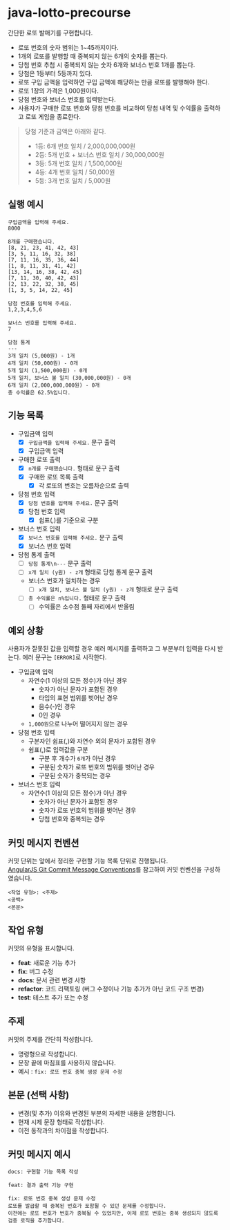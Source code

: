 # java-lotto-precourse

간단한 로또 발매기를 구현합니다.

- 로또 번호의 숫자 범위는 1~45까지이다.
- 1개의 로또를 발행할 때 중복되지 않는 6개의 숫자를 뽑는다.
- 당첨 번호 추첨 시 중복되지 않는 숫자 6개와 보너스 번호 1개를 뽑는다.
- 당첨은 1등부터 5등까지 있다.
- 로또 구입 금액을 입력하면 구입 금액에 해당하는 만큼 로또를 발행해야 한다.
- 로또 1장의 가격은 1,000원이다.
- 당첨 번호와 보너스 번호를 입력받는다.
- 사용자가 구매한 로또 번호와 당첨 번호를 비교하여 당첨 내역 및 수익률을 출력하고 로또 게임을 종료한다.

> 당첨 기준과 금액은 아래와 같다.
> 
> - 1등: 6개 번호 일치 / 2,000,000,000원
> - 2등: 5개 번호 + 보너스 번호 일치 / 30,000,000원
> - 3등: 5개 번호 일치 / 1,500,000원
> - 4등: 4개 번호 일치 / 50,000원
> - 5등: 3개 번호 일치 / 5,000원

## 실행 예시

```text
구입금액을 입력해 주세요.
8000

8개를 구매했습니다.
[8, 21, 23, 41, 42, 43] 
[3, 5, 11, 16, 32, 38] 
[7, 11, 16, 35, 36, 44] 
[1, 8, 11, 31, 41, 42] 
[13, 14, 16, 38, 42, 45] 
[7, 11, 30, 40, 42, 43] 
[2, 13, 22, 32, 38, 45] 
[1, 3, 5, 14, 22, 45]

당첨 번호를 입력해 주세요.
1,2,3,4,5,6

보너스 번호를 입력해 주세요.
7

당첨 통계
---
3개 일치 (5,000원) - 1개
4개 일치 (50,000원) - 0개
5개 일치 (1,500,000원) - 0개
5개 일치, 보너스 볼 일치 (30,000,000원) - 0개
6개 일치 (2,000,000,000원) - 0개
총 수익률은 62.5%입니다.
```

## 기능 목록

- 구입금액 입력
  - [X] `구입금액을 입력해 주세요.` 문구 출력
  - [X] 구입금액 입력
- 구매한 로또 출력
  - [X] `n개를 구매했습니다.` 형태로 문구 출력
  - [X] 구매한 로또 목록 출력
    - [X] 각 로또의 번호는 오름차순으로 출력
- 당첨 번호 입력
  - [X] `당첨 번호를 입력해 주세요.` 문구 출력
  - [X] 당첨 번호 입력
    - [X] 쉼표(,)를 기준으로 구분
- 보너스 번호 입력
  - [X] `보너스 번호를 입력해 주세요.` 문구 출력
  - [X] 보너스 번호 입력
- 당첨 통계 출력
  - [ ] `당첨 통계\n---` 문구 출력
  - [ ] `x개 일치 (y원) - z개` 형태로 당첨 통계 문구 출력
  - 보너스 번호가 일치하는 경우
    - [ ] `x개 일치, 보너스 볼 일치 (y원) - z개` 형태로 문구 출력
  - [ ] `총 수익률은 n%입니다.` 형태로 문구 출력
    - [ ] 수익률은 소수점 둘째 자리에서 반올림

## 예외 상황
 
사용자가 잘못된 값을 입력할 경우 예러 메시지를 출력하고 그 부분부터 입력을 다시 받는다.
에러 문구는 `[ERROR]`로 시작한다.

- 구입금액 입력
  - 자연수(1 이상의 모든 정수)가 아닌 경우
    - 숫자가 아닌 문자가 포함된 경우
    - 타입의 표현 범위를 벗어난 경우
    - 음수(-)인 경우
    - 0인 경우
  - `1,000원`으로 나누어 떨어지지 않는 경우
- 당첨 번호 입력
  - 구분자인 쉼표(,)와 자연수 외의 문자가 포함된 경우
  - 쉼표(,)로 입력값을 구분
    - 구분 후 개수가 `6개`가 아닌 경우
    - 구분된 숫자가 로또 번호의 범위를 벗어난 경우
    - 구분된 숫자가 중복되는 경우
- 보너스 번호 입력
  - 자연수(1 이상의 모든 정수)가 아닌 경우
    - 숫자가 아닌 문자가 포함된 경우
    - 숫자가 로또 번호의 범위를 벗어난 경우
    - 당첨 번호와 중복되는 경우

## 커밋 메시지 컨벤션

커밋 단위는 앞에서 정리한 구현할 기능 목록 단위로 진행됩니다.  
[AngularJS Git Commit Message Conventions](https://gist.github.com/stephenparish/9941e89d80e2bc58a153)를 참고하여 커밋 컨벤션을
구성하였습니다.

```text
<작업 유형>: <주제>
<공백>
<본문>
```

## 작업 유형

커밋의 유형을 표시합니다.

- **feat**: 새로운 기능 추가
- **fix**: 버그 수정
- **docs**: 문서 관련 변경 사항
- **refactor**: 코드 리팩토링 (버그 수정이나 기능 추가가 아닌 코드 구조 변경)
- **test**: 테스트 추가 또는 수정

## 주제

커밋의 주제를 간단히 작성합니다.

- 명령형으로 작성합니다.
- 문장 끝에 마침표를 사용하지 않습니다.
- 예시 : `fix: 로또 번호 중복 생성 문제 수정`

## 본문 (선택 사항)

- 변경(및 추가) 이유와 변경된 부분의 자세한 내용을 설명합니다.
- 현재 시제 문장 형태로 작성합니다.
- 이전 동작과의 차이점을 작성합니다.

## 커밋 메시지 예시

```text
docs: 구현할 기능 목록 작성
```

```text
feat: 결과 출력 기능 구현
```

```text
fix: 로또 번호 중복 생성 문제 수정
로또를 발급할 때 중복된 번호가 포함될 수 있던 문제를 수정합니다.
이전에는 로또 번호가 번호가 중복될 수 있었지만, 이제 로또 번호는 중복 생성되지 않도록 검증 로직을 추가합니다.
```